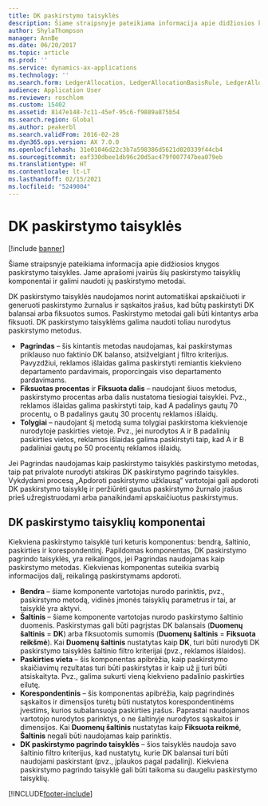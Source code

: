 ```yaml
---
title: DK paskirstymo taisyklės
description: Šiame straipsnyje pateikiama informacija apie didžiosios knygos paskirstymo taisykles. Jame aprašomi įvairūs šių paskirstymo taisyklių komponentai ir galimi naudoti jų paskirstymo metodai.
author: ShylaThompson
manager: AnnBe
ms.date: 06/20/2017
ms.topic: article
ms.prod: ''
ms.service: dynamics-ax-applications
ms.technology: ''
ms.search.form: LedgerAllocation, LedgerAllocationBasisRule, LedgerAllocationRequest, LedgerAllocationRule
audience: Application User
ms.reviewer: roschlom
ms.custom: 15402
ms.assetid: 8147e148-7c11-45ef-95c6-f9889a875b54
ms.search.region: Global
ms.author: peakerbl
ms.search.validFrom: 2016-02-28
ms.dyn365.ops.version: AX 7.0.0
ms.openlocfilehash: 31e01046d22c3b7a598386d5621d020339f44cb4
ms.sourcegitcommit: eaf330dbee1db96c20d5ac479f007747bea079eb
ms.translationtype: HT
ms.contentlocale: lt-LT
ms.lasthandoff: 02/15/2021
ms.locfileid: "5249004"
---
```

# <a name="ledger-allocation-rules"></a>DK paskirstymo taisyklės

[!include [banner](../includes/banner.md)]

Šiame straipsnyje pateikiama informacija apie didžiosios knygos paskirstymo taisykles. Jame aprašomi įvairūs šių paskirstymo taisyklių komponentai ir galimi naudoti jų paskirstymo metodai.

DK paskirstymo taisyklės naudojamos norint automatiškai apskaičiuoti ir generuoti paskirstymo žurnalus ir sąskaitos įrašus, kad būtų paskirstyti DK balansai arba fiksuotos sumos. Paskirstymo metodai gali būti kintantys arba fiksuoti. DK paskirstymo taisyklėms galima naudoti toliau nurodytus paskirstymo metodus.

-   **Pagrindas** – šis kintantis metodas naudojamas, kai paskirstymas priklauso nuo faktinio DK balanso, atsižvelgiant į filtro kriterijus. Pavyzdžiui, reklamos išlaidas galima paskirstyti remiantis kiekvieno departamento pardavimais, proporcingais viso departamento pardavimams.
-   **Fiksuotas procentas** ir **Fiksuota dalis** – naudojant šiuos metodus, paskirstymo procentas arba dalis nustatoma tiesiogiai taisyklei. Pvz., reklamos išlaidas galima paskirstyti taip, kad A padalinys gautų 70 procentų, o B padalinys gautų 30 procentų reklamos išlaidų.
-   **Tolygiai** – naudojant šį metodą suma tolygiai paskirstoma kiekvienoje nurodytoje paskirties vietoje. Pvz., jei nurodytos A ir B padalinių paskirties vietos, reklamos išlaidas galima paskirstyti taip, kad A ir B padaliniai gautų po 50 procentų reklamos išlaidų.

Jei Pagrindas naudojamas kaip paskirstymo taisyklės paskirstymo metodas, taip pat privalote nurodyti atskiras DK paskirstymo pagrindo taisykles. Vykdydami procesą „Apdoroti paskirstymo užklausą“ vartotojai gali apdoroti DK paskirstymo taisyklę ir peržiūrėti gautus paskirstymo žurnalo įrašus prieš užregistruodami arba panaikindami apskaičiuotus paskirstymus.

## <a name="components-of-ledger-allocation-rules"></a>DK paskirstymo taisyklių komponentai
Kiekviena paskirstymo taisyklė turi keturis komponentus: bendrą, šaltinio, paskirties ir korespondentinį. Papildomas komponentas, DK paskirstymo pagrindo taisyklės, yra reikalingos, jei Pagrindas naudojamas kaip paskirstymo metodas. Kiekvienas komponentas suteikia svarbią informacijos dalį, reikalingą paskirstymams apdoroti.

-   **Bendra** – šiame komponente vartotojas nurodo parinktis, pvz., paskirstymo metodą, vidinės įmonės taisyklių parametrus ir tai, ar taisyklė yra aktyvi.
-   **Šaltinis** – šiame komponente vartotojas nurodo paskirstymo šaltinio duomenis. Paskirstymas gali būti pagrįstas DK balansais (**Duomenų šaltinis** = **DK**) arba fiksuotomis sumomis (**Duomenų šaltinis** = **Fiksuota reikšmė**). Kai **Duomenų šaltinis** nustatytas kaip **DK**, turi būti nurodyti DK paskirstymo taisyklės šaltinio filtro kriterijai (pvz., reklamos išlaidos).
-   **Paskirties vieta** – šis komponentas apibrėžia, kaip paskirstymo skaičiavimų rezultatas turi būti paskirstytas ir kaip už jį turi būti atsiskaityta. Pvz., galima sukurti vieną kiekvieno padalinio paskirties eilutę.
-   **Korespondentinis** – šis komponentas apibrėžia, kaip pagrindinės sąskaitos ir dimensijos turėtų būti nustatytos korespondentinėms įvestims, kurios subalansuoja paskirties įrašus. Paprastai naudojamos vartotojo nurodytos parinktys, o ne šaltinyje nurodytos sąskaitos ir dimensijos. Kai **Duomenų šaltinis** nustatytas kaip **Fiksuota reikmė**, **Šaltinis** negali būti naudojamas kaip parinktis.
-   **DK paskirstymo pagrindo taisyklės** – šios taisyklės naudoja savo šaltinio filtro kriterijus, kad nustatytų, kurie DK balansai turi būti naudojami paskirstant (pvz., įplaukos pagal padalinį). Kiekviena paskirstymo pagrindo taisyklė gali būti taikoma su daugeliu paskirstymo taisyklių.






[!INCLUDE[footer-include](../../includes/footer-banner.md)]